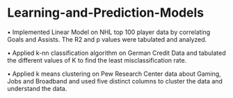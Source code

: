 # Learning-and-Prediction-Models

•	Implemented Linear Model on NHL top 100 player data by correlating Goals and Assists. The R2 and p values were tabulated and analyzed.

•	Applied k-nn classification algorithm on German Credit Data and tabulated the different values of K to find the least misclassification rate.

•	Applied k means clustering on Pew Research Center data about Gaming, Jobs and Broadband and used five distinct columns to cluster the data and understand the data.
